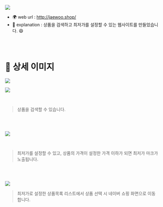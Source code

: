 
![](https://velog.velcdn.com/images/limjaewoo/post/5a880889-24aa-441d-b784-e4f74bd6dda8/image.PNG)

- 🌍 web url : http://jaewoo.shop/
- 💬 explanation : 상품을 검색하고 최저가를 설정할 수 있는 웹사이트를 만들었습니다.  😄


<br>
<br>

# 🔎 상세 이미지
![](https://velog.velcdn.com/images/limjaewoo/post/1d6871cc-9587-408f-a5c1-89bde786c564/image.PNG)

![](https://velog.velcdn.com/images/limjaewoo/post/75a21e63-fb55-48c1-a8e4-3275b44b3386/image.PNG)

<br>

> 상품을 검색할 수 있습니다.

<br>
<br>

![](https://velog.velcdn.com/images/limjaewoo/post/dece9279-7e01-4c88-9a62-cb3aac5f98d3/image.PNG)

<br>

> 최저가를 설정할 수 있고, 상품의 가격이 설정한 가격 이하가 되면 최저가 마크가 노출됩니다.

<br>
<br>

![](https://velog.velcdn.com/images/limjaewoo/post/9ea465b0-0a96-4142-80e7-94d023768ddf/image.PNG)


> 최저가로 설정한 상품목록 리스트에서 상품 선택 시 네이버 쇼핑 화면으로 이동합니다.
